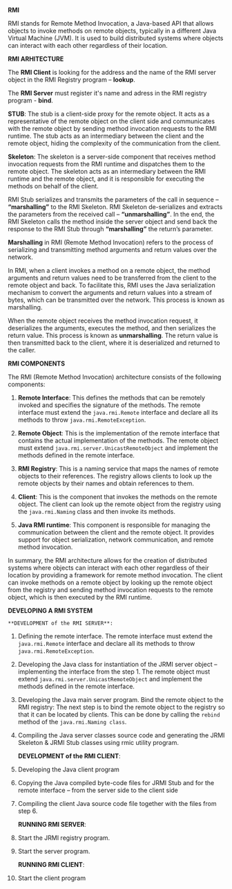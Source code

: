 **RMI**

RMI stands for Remote Method Invocation, a Java-based API that allows objects to invoke methods on remote objects, typically in a different Java Virtual Machine (JVM). It is used to build distributed systems where objects can interact with each other regardless of their location.

**RMI ARHITECTURE**

The **RMI Client** is looking for the address and the name of the RMI server object in the RMI Registry program – **lookup**.


The **RMI Server** must register it's name and adress in the RMI registry program - **bind**.

**STUB**: The stub is a client-side proxy for the remote object. It acts as a representative of the remote object on the client side and communicates with the remote object by sending method invocation requests to the RMI runtime. The stub acts as an intermediary between the client and the remote object, hiding the complexity of the communication from the client.

**Skeleton**: The skeleton is a server-side component that receives method invocation requests from the RMI runtime and dispatches them to the remote object. The skeleton acts as an intermediary between the RMI runtime and the remote object, and it is responsible for executing the methods on behalf of the client.

RMI Stub serializes and transmits the parameters of the call in sequence – **“marshalling”** to the RMI Skeleton. RMI Skeleton de-serializes and extracts the parameters from the received call – **“unmarshalling”**. In the end, the RMI Skeleton calls the method inside the server object and send back the response to the RMI Stub through **“marshalling”** the return’s parameter.

**Marshalling** in RMI (Remote Method Invocation) refers to the process of serializing and transmitting method arguments and return values over the network.

In RMI, when a client invokes a method on a remote object, the method arguments and return values need to be transferred from the client to the remote object and back. To facilitate this, RMI uses the Java serialization mechanism to convert the arguments and return values into a stream of bytes, which can be transmitted over the network. This process is known as marshalling.

When the remote object receives the method invocation request, it deserializes the arguments, executes the method, and then serializes the return value. This process is known as **unmarshalling**. The return value is then transmitted back to the client, where it is deserialized and returned to the caller.

**RMI COMPONENTS**

The RMI (Remote Method Invocation) architecture consists of the following components:

1. **Remote Interface**: This defines the methods that can be remotely invoked and specifies the signature of the methods. The remote interface must extend the `java.rmi.Remote` interface and declare all its methods to throw `java.rmi.RemoteException`.

2. **Remote Object**: This is the implementation of the remote interface that contains the actual implementation of the methods. The remote object must extend `java.rmi.server.UnicastRemoteObject` and implement the methods defined in the remote interface.

3. **RMI Registry**: This is a naming service that maps the names of remote objects to their references. The registry allows clients to look up the remote objects by their names and obtain references to them.

4. **Client**: This is the component that invokes the methods on the remote object. The client can look up the remote object from the registry using the `java.rmi.Naming` class and then invoke its methods.

5. **Java RMI runtime**: This component is responsible for managing the communication between the client and the remote object. It provides support for object serialization, network communication, and remote method invocation.

In summary, the RMI architecture allows for the creation of distributed systems where objects can interact with each other regardless of their location by providing a framework for remote method invocation. The client can invoke methods on a remote object by looking up the remote object from the registry and sending method invocation requests to the remote object, which is then executed by the RMI runtime.


**DEVELOPING A RMI SYSTEM**

    **DEVELOPMENT of the RMI SERVER**:

1. Defining the remote interface. The remote interface must extend the `java.rmi.Remote` interface and declare all its methods to throw `java.rmi.RemoteException`.
2. Developing the Java class for instantiation of the JRMI server object –
implementing the interface from the step 1. The remote object must extend `java.rmi.server.UnicastRemoteObject` and implement the methods defined in the remote interface.
3. Developing the Java main server program. Bind the remote object to the RMI registry: The next step is to bind the remote object to the registry so that it can be located by clients. This can be done by calling the `rebind` method of the `java.rmi.Naming class`.
4. Compiling the Java server classes source code and generating the JRMI
Skeleton & JRMI Stub classes using rmic utility program.

    **DEVELOPMENT of the RMI CLIENT**:

5. Developing the Java client program
6. Copying the Java compiled byte-code files for JRMI Stub and for the
remote interface – from the server side to the client side
7. Compiling the client Java source code file together with the files from
step 6.

    **RUNNING RMI SERVER**:

8. Start the JRMI registry program. 
9. Start the server program.

    **RUNNING RMI CLIENT**:

10. Start the client program
